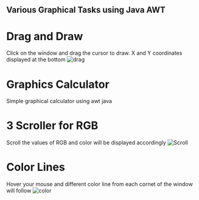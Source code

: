 ## Various Graphical Tasks using Java AWT

# Drag and Draw
Click on the window and drag the cursor to draw. X and Y coordinates displayed at the bottom 
<img src="https://i.ibb.co/R3SnG5X/drag.png" alt="drag" border="0">


# Graphics Calculator 
Simple graphical calculator using awt java

# 3 Scroller for RGB
Scroll the values of RGB and color will be displayed accordingly
<img src="https://i.ibb.co/h9YmXqM/Scroll.png" alt="Scroll" border="0">

# Color Lines
Hover your mouse and different color line from each cornet of the window will follow
<img src="https://i.ibb.co/KXgyWjj/color.png" alt="color" border="0">
